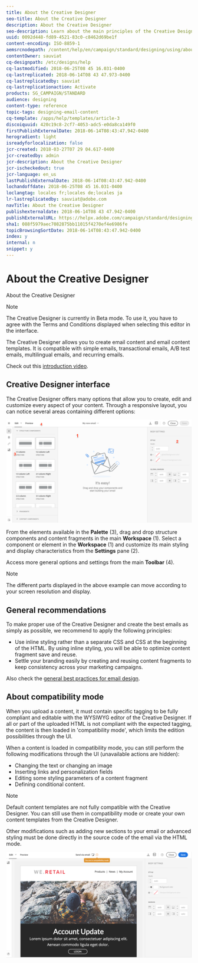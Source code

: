```yaml
---
title: About the Creative Designer
seo-title: About the Creative Designer
description: About the Creative Designer
seo-description: Learn about the main principles of the Creative Designer.
uuid: 0092d448-fd89-4521-83c0-c8462d69be1f
content-encoding: ISO-8859-1
aemsrcnodepath: /content/help/en/campaign/standard/designing/using/about-the-creative-designer
contentOwner: sauviat
cq-designpath: /etc/designs/help
cq-lastmodified: 2018-06-25T08 45 16.031-0400
cq-lastreplicated: 2018-06-14T08 43 47.973-0400
cq-lastreplicatedby: sauviat
cq-lastreplicationaction: Activate
products: SG_CAMPAIGN/STANDARD
audience: designing
content-type: reference
topic-tags: designing-email-content
cq-template: /apps/help/templates/article-3
discoiquuid: 420c19c8-2cf7-4053-adc5-e0da8ca149f0
firstPublishExternalDate: 2018-06-14T08:43:47.942-0400
herogradient: light
isreadyforlocalization: false
jcr-created: 2018-03-27T07 29 04.617-0400
jcr-createdby: admin
jcr-description: About the Creative Designer
jcr-ischeckedout: true
jcr-language: en_us
lastPublishExternalDate: 2018-06-14T08:43:47.942-0400
lochandoffdate: 2018-06-25T08 45 16.031-0400
loclangtag: locales fr;locales de;locales ja
lr-lastreplicatedby: sauviat@adobe.com
navTitle: About the Creative Designer
publishexternaldate: 2018-06-14T08 43 47.942-0400
publishExternalURL: https://helpx.adobe.com/campaign/standard/designing/using/about-the-creative-designer.html
sha1: 088f5979aec7082875bb11015f4270ef4e6986fe
topicBrowsingSortDate: 2018-06-14T08:43:47.942-0400
index: y
internal: n
snippet: y
---
```


# About the Creative Designer

About the Creative Designer

>[!NOTE]
>
>The Creative Designer is currently in Beta mode. To use it, you have to agree with the Terms and Conditions displayed when selecting this editor in the interface.

The Creative Designer allows you to create email content and email content templates. It is compatible with simple emails, transactional emails, A/B test emails, multilingual emails, and recurring emails.

Check out this [introduction video](https://www.youtube.com/watch?time_continue=1&v=5S_6A4fsfms).

## Creative Designer interface

The Creative Designer offers many options that allow you to create, edit and customize every aspect of your content. Through a responsive layout, you can notice several areas containing different options:

![](assets/email_designer_overview.png)

From the elements available in the **Palette** (3), drag and drop structure components and content fragments in the main **Workspace** (1). Select a component or element in the **Workspace** (1) and customize its main styling and display characteristics from the **Settings** pane (2).

Access more general options and settings from the main **Toolbar** (4).

>[!NOTE]
>
>The different parts displayed in the above example can move according to your screen resolution and display.

## General recommendations

To make proper use of the Creative Designer and create the best emails as simply as possible, we recommend to apply the following principles:

* Use inline styling rather than a separate CSS and CSS at the beginning of the HTML. By using inline styling, you will be able to optimize content fragment save and reuse.
* Settle your branding easily by creating and reusing content fragments to keep consistency across your marketing campaigns.

Also check the [general best practices for email design](../../designing/using/design-best-practices.md).

## About compatibility mode

When you upload a content, it must contain specific tagging to be fully compliant and editable with the WYSIWYG editor of the Creative Designer. If all or part of the uploaded HTML is not compliant with the expected tagging, the content is then loaded in 'compatibility mode', which limits the edition possibilities through the UI.

When a content is loaded in compatibility mode, you can still perform the following modifications through the UI (unavailable actions are hidden):

* Changing the text or changing an image
* Inserting links and personalization fields
* Editing some styling parameters of a content fragment
* Defining conditional content.

>[!NOTE]
>
>Default content templates are not fully compatible with the Creative Designer. You can still use them in compatibility mode or create your own content templates from the Creative Designer.

Other modifications such as adding new sections to your email or advanced styling must be done directly in the source code of the email via the HTML mode.

![](assets/email_designer_compatibility.png)

